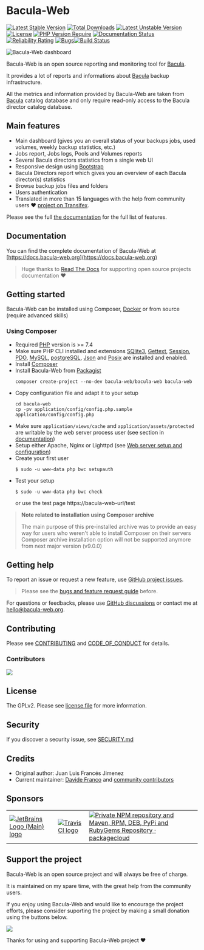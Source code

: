# Bacula-Web

[![Latest Stable Version](http://poser.pugx.org/bacula-web/bacula-web/v)](https://packagist.org/packages/bacula-web/bacula-web) [![Total Downloads](http://poser.pugx.org/bacula-web/bacula-web/downloads)](https://packagist.org/packages/bacula-web/bacula-web) [![Latest Unstable Version](http://poser.pugx.org/bacula-web/bacula-web/v/unstable)](https://packagist.org/packages/bacula-web/bacula-web) [![License](http://poser.pugx.org/bacula-web/bacula-web/license)](https://packagist.org/packages/bacula-web/bacula-web) [![PHP Version Require](http://poser.pugx.org/bacula-web/bacula-web/require/php)](https://packagist.org/packages/bacula-web/bacula-web) [![Documentation Status](https://readthedocs.org/projects/bacula-web/badge/?version=latest)](http://docs.bacula-web.org/en/master/?badge=latest) [![Reliability Rating](https://sonarcloud.io/api/project_badges/measure?project=bacula-web_bacula-web&metric=reliability_rating)](https://sonarcloud.io/summary/new_code?id=bacula-web_bacula-web) [![Bugs](https://sonarcloud.io/api/project_badges/measure?project=bacula-web_bacula-web&metric=bugs)](https://sonarcloud.io/summary/new_code?id=bacula-web_bacula-web)[![Build Status](https://app.travis-ci.com/bacula-web/bacula-web.svg?branch=master)](https://app.travis-ci.com/bacula-web/bacula-web)

![Bacula-Web dashboard](https://www.bacula-web.org/bacula-web-dashboard.png)

Bacula-Web is an open source reporting and monitoring tool for [Bacula](https://www.bacula.org).

It provides a lot of reports and informations about [Bacula](https://www.bacula.org) backup infrastructure.

All the metrics and information provided by Bacula-Web are taken from [Bacula](https://www.bacula.org) catalog database
and only require read-only access to the Bacula director catalog database.

## Main features

- Main dashboard (gives you an overall status of your backups jobs, used volumes, weekly backup statistics, etc.)
- Jobs report, Jobs logs, Pools and Volumes reports
- Several Bacula directors statistics from a single web UI
- Responsive design using [Bootstrap](https://getbootstrap.com/)
- Bacula Directors report which gives you an overview of each Bacula director(s) statistics
- Browse backup jobs files and folders
- Users authentication
- Translated in more than 15 languages with the help from community users :heart: [project on Transifex](https://explore.transifex.com/bacula-web/bacula-web/).

Please see the full [the documentation](https://docs.bacula-web.org/en/latest/01_about/features.html) for the full list of features. 

## Documentation

You can find the complete documentation of Bacula-Web at [https://docs.bacula-web.org](https://docs.bacula-web.org)

> Huge thanks to [Read The Docs](https://readthedocs.org/) for supporting open source projects documentation :heart:

## Getting started

Bacula-Web can be installed using Composer, [Docker](docker/README.md) or from source (require advanced skills)

### Using Composer

- Required [PHP](https://www.php.net/) version is >= 7.4
- Make sure PHP CLI installed and extensions [SQlite3](https://www.php.net/manual/en/book.sqlite3.php), [Gettext](https://www.php.net/manual/en/book.gettext.php), [Session](https://www.php.net/manual/en/refs.basic.session.php), [PDO](https://www.php.net/manual/en/book.pdo.php), [MySQL](https://www.php.net/manual/en/set.mysqlinfo.php), [postgreSQL](https://www.php.net/manual/en/book.pgsql.php), [Json](https://www.php.net/manual/en/book.json.php) and [Posix](https://www.php.net/manual/en/book.posix.php) are installed and enabled.
- Install [Composer](https://getcomposer.org/doc/00-intro.md)
- Install Bacula-Web from [Packagist](https://packagist.org/packages/bacula-web/bacula-web)
  ``` shell
  composer create-project --no-dev bacula-web/bacula-web bacula-web
  ```
- Copy configuration file and adapt it to your setup
  ```shell
  cd bacula-web
  cp -pv application/config/config.php.sample application/config/config.php 
  ```
- Make sure `application/views/cache` and `application/assets/protected` are writable by the web server process user (see section in [documentation](https://docs.bacula-web.org/en/latest/02_install/installcomposer.html#fix-files-folders-ownership-and-permissions))
- Setup either Apache, Nginx or Lighttpd (see [Web server setup and configuration](https://docs.bacula-web.org/en/latest/02_install/webserver-setup.html#web-server-setup-and-configuration))
- Create your first user
  ```shell
  $ sudo -u www-data php bwc setupauth
  ``` 
- Test your setup
  ```shell
  $ sudo -u www-data php bwc check
  ```
  or use the test page https://bacula-web-url/test

> **Note related to installation using Composer archive**
>
> The main purpose of this pre-installed archive was to provide an easy way for users who weren't able to install
> Composer on their servers
> Composer archive installation option will not be supported anymore from next major version (v9.0.0)

## Getting help

To report an issue or request a new feature, use [GitHub project issues](https://github.com/bacula-web/bacula-web/issues).

> Please see the [bugs and feature request guide](https://docs.bacula-web.org/en/latest/03_get-help/support.html) before.

For questions or feedbacks, please use [GitHub discussions](https://github.com/bacula-web/bacula-web/discussions) or 
contact me at [hello@bacula-web.org](mailto:hello@bacula-web.org).

## Contributing

Please see [CONTRIBUTING](CONTRIBUTING.md) and [CODE_OF_CONDUCT](CODE_OF_CONDUCT.md) for details.

### Contributors

<a href="https://github.com/bacula-web/bacula-web/graphs/contributors">
  <img src="https://contrib.rocks/image?repo=bacula-web/bacula-web" />
</a>

## License

The GPLv2. Please see [license file](LICENSE) for more information.

## Security

If you discover a security issue, see [SECURITY.md](SECURITY.md)

## Credits

- Original author: Juan Luis Francés Jimenez
- Current maintainer: [Davide Franco](https://github.com/dfranco)
  and [community contributors](https://github.com/bacula-web/bacula-web/graphs/contributors)

## Sponsors

<table>
<tr>
<td><a href="https://jb.gg/OpenSourceSupport"><img src="https://resources.jetbrains.com/storage/products/company/brand/logos/jb_beam.svg" alt="JetBrains Logo (Main) logo"></a></td>
<td><a href="https://www.travis-ci.com"><img src="https://www.travis-ci.com/wp-content/uploads/2022/05/TravisCI-Full-Color.png" alt="Travis CI logo"></a></td>
<td><a href="https://packagecloud.io/"><img alt="Private NPM repository and Maven, RPM, DEB, PyPi and RubyGems Repository · packagecloud" src="https://packagecloud.io/images/packagecloud-badge.png" /></a></td>
</tr>
</table>

## Support the project

Bacula-Web is an open source project and will always be free of charge.

It is maintained on my spare time, with the great help from the community users.

If you enjoy using Bacula-Web and would like to encourage the project efforts, please consider suporting the project by making a small donation
using the buttons below.

<a href="https://www.buymeacoffee.com/baculaweb"><img src="https://img.buymeacoffee.com/button-api/?text=Support the project&emoji=&slug=baculaweb&button_colour=FFDD00&font_colour=000000&font_family=Inter&outline_colour=000000&coffee_colour=ffffff" /></a>

Thanks for using and supporting Bacula-Web project :heart:
